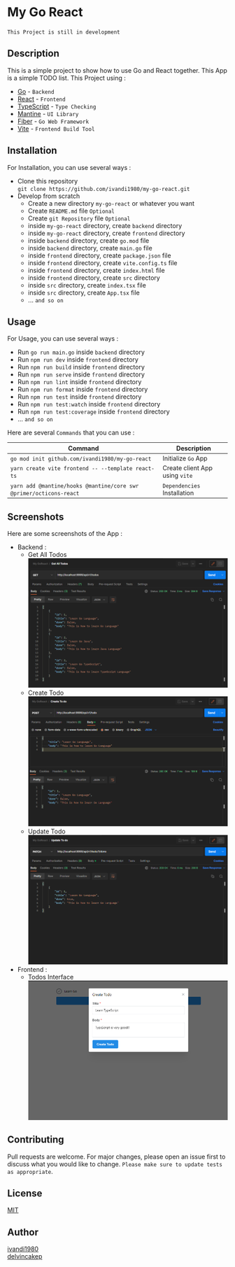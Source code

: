 # My Go React

`This Project is still in development`

## Description
This is a simple project to show how to use Go and React together.
This App is a simple TODO list.
This Project using :
- [Go](https://golang.org/) - `Backend`
- [React](https://reactjs.org/) - `Frontend`
- [TypeScript](https://www.typescriptlang.org/) - `Type Checking`
- [Mantine](https://mantine.dev/) - `UI Library`
- [Fiber](https://gofiber.io/) - `Go Web Framework`
- [Vite](https://vitejs.dev/) - `Frontend Build Tool`

## Installation
For Installation, you can use several ways :
- Clone this repository  
`git clone https://github.com/ivandi1980/my-go-react.git`
- Develop from scratch
  - Create a new directory `my-go-react` or whatever you want
  - Create `README.md` file `Optional`
  - Create `git Repository` file `Optional`
  - inside `my-go-react` directory, create `backend` directory
  - inside `my-go-react` directory, create `frontend` directory
  - inside `backend` directory, create `go.mod` file
  - inside `backend` directory, create `main.go` file
  - inside `frontend` directory, create `package.json` file
  - inside `frontend` directory, create `vite.config.ts` file
  - inside `frontend` directory, create `index.html` file
  - inside `frontend` directory, create `src` directory
  - inside `src` directory, create `index.tsx` file
  - inside `src` directory, create `App.tsx` file
  - ... `and so on`

## Usage
For Usage, you can use several ways :
- Run `go run main.go` inside `backend` directory
- Run `npm run dev` inside `frontend` directory
- Run `npm run build` inside `frontend` directory
- Run `npm run serve` inside `frontend` directory
- Run `npm run lint` inside `frontend` directory
- Run `npm run format` inside `frontend` directory
- Run `npm run test` inside `frontend` directory
- Run `npm run test:watch` inside `frontend` directory
- Run `npm run test:coverage` inside `frontend` directory
- ... `and so on`

Here are several `Commands` that you can use :

| Command                                                            | Description                    |
|--------------------------------------------------------------------|--------------------------------|
| `go mod init github.com/ivandi1980/my-go-react`                    | Initialize `Go` App            |
| `yarn create vite frontend -- --template react-ts`                 | Create client App using `vite` |
| `yarn add @mantine/hooks @mantine/core swr @primer/octicons-react` | `Dependencies` Installation    |


## Screenshots
Here are some screenshots of the App :
- Backend :
   - Get All Todos
     ![Get All Todos](assets/backend/get-all-todos.png)
   - Create Todo
     ![Create Todo](assets/backend/create-todo.png)
   - Update Todo
     ![Update Todo](assets/backend/update-todo.png)
- Frontend :
   - Todos Interface
     ![Get All Todos](assets/frontend/create-todo.png)

## Contributing
Pull requests are welcome. For major changes, please open an issue first to discuss what you would like to change.
`Please make sure to update tests as appropriate`.

## License
[MIT](https://choosealicense.com/licenses/mit/)

## Author
[ivandi1980](https://linkedin.com/in/ivandi1980)  
[delvincakep](https://github.com/devincakep)
